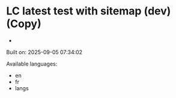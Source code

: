 # LC latest test with sitemap (dev) (Copy)

-

Built on: 2025-09-05 07:34:02

Available languages:
- en
- fr
- langs
